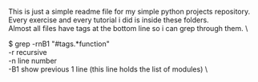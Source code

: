 This is just a simple readme file for my simple python projects repository. \
Every exercise and every tutorial i did is inside these folders. \
Almost all files have tags at the bottom line so i can grep through them. \

$ grep -rnB1 "#tags.*function" \
-r recursive \
-n line number \
-B1 show previous 1 line (this line holds the list of modules) \
